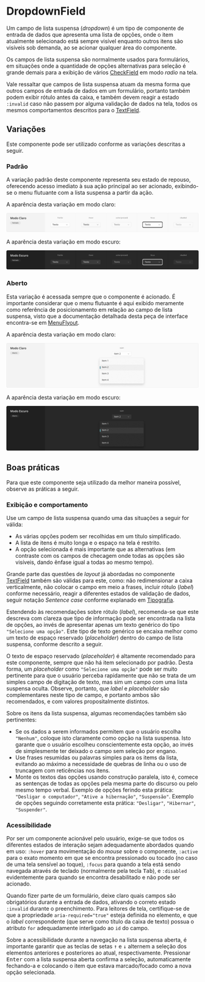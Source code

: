 # DropdownField

Um campo de lista suspensa (_dropdown_) é um tipo de componente de entrada de dados que apresenta uma lista de opções, onde o item atualmente selecionado está sempre visível enquanto outros itens são visíveis sob demanda, ao se acionar qualquer área do componente.

Os campos de lista suspensa são normalmente usados para formulários, em situações onde a quantidade de opções alternativas para seleção é grande demais para a exibição de vários [CheckField](./check-field.md) em modo _radio_ na tela.

Vale ressaltar que campos de lista suspensa atuam da mesma forma que outros campos de entrada de dados em um formulário, portanto também podem exibir rótulo antes da caixa, e também devem reagir a estado `:invalid` caso não passem por alguma validação de dados na tela, todos os mesmos comportamentos descritos para o [TextField](./text-field.md).

<LinkToCpsElements name="select" />

## Variações

Este componente pode ser utilizado conforme as variações descritas a seguir.

### Padrão

A variação padrão deste componente representa seu estado de repouso, oferecendo acesso imediato à sua ação principal ao ser acionado, exibindo-se o menu flutuante com a lista suspensa a partir da ação.

A aparência desta variação em modo claro:

![DropdownField - Modo Claro - Padrão](../assets/images/component-dropdownfield-light-closed.png)

A aparência desta variação em modo escuro:

![DropdownField - Modo Escuro - Padrão](../assets/images/component-dropdownfield-dark-closed.png)

### Aberto

Esta variação é acessada sempre que o componente é acionado. É importante considerar que o menu flutuante é aqui exibido meramente como referência de posicionamento em relação ao campo de lista suspensa, visto que a documentação detalhada desta peça de interface encontra-se em [MenuFlyout](./menu-flyout.md).

A aparência desta variação em modo claro:

![DropdownField - Modo Claro - Aberto](../assets/images/component-dropdownfield-light-open.png)

A aparência desta variação em modo escuro:

![DropdownField - Modo Escuro - Aberto](../assets/images/component-dropdownfield-dark-open.png)

## Boas práticas

Para que este componente seja utilizado da melhor maneira possível, observe as práticas a seguir.

### Exibição e comportamento

Use um campo de lista suspensa quando uma das situações a seguir for válida:
- As várias opções podem ser recolhidas em um título simplificado.
- A lista de itens é muito longa e o espaço na tela é restrito.
- A opção selecionada é mais importante que as alternativas (em contraste com os campos de checagem onde todas as opções são visíveis, dando ênfase igual a todas ao mesmo tempo).

Grande parte das questões de _layout_ já abordadas no componente [TextField](./text-field.md) também são válidas para este, como: não redimensionar a caixa verticalmente, não colocar o campo em meio a frases, incluir rótulo (_label_) conforme necessário, reagir a diferentes estados de validação de dados, seguir notação _Sentence case_ conforme explanado em [Tipografia](../guia-visual/tipografia.md#regras-de-formatação).

Estendendo às recomendações sobre rótulo (_label_), recomenda-se que este descreva com clareza que tipo de informação pode ser encontrada na lista de opções, ao invés de apresentar apenas um texto genérico do tipo `"Selecione uma opção"`. Este tipo de texto genérico se encaixa melhor como um texto de espaço reservado (_placeholder_) dentro do campo de lista suspensa, conforme descrito a seguir.

O texto de espaço reservado (_placeholder_) é altamente recomendado para este componente, sempre que não há item selecionado por padrão. Desta forma, um _placeholder_ como `"Selecione uma opção"` pode ser muito pertinente para que o usuário perceba rapidamente que não se trata de um simples campo de digitação de texto, mas sim um campo com uma lista suspensa oculta. Observe, portanto, que _label_ e _placeholder_ são complementares neste tipo de campo, e portanto ambos são recomendados, e com valores propositalmente distintos.

Sobre os itens da lista suspensa, algumas recomendações também são pertinentes:
- Se os dados a serem informados permitem que o usuário escolha `"Nenhum"`, coloque isto claramente como opção na lista suspensa. Isto garante que o usuário escolheu conscientemente esta opção, ao invés de simplesmente ter deixado o campo sem seleção por engano.
- Use frases resumidas ou palavras simples para os items da lista, evitando ao máximo a necessidade de quebras de linha ou o uso de truncagem com reticências nos itens.
- Monte os textos das opções usando construção paralela, isto é, comece as sentenças de todas as opções pela mesma parte do discurso ou pelo mesmo tempo verbal. Exemplo de opções ferindo esta prática: `"Desligar o computador"`, `"Ative a hibernação"`, `"Suspensão"`. Exemplo de opções seguindo corretamente esta prática: `"Desligar"`, `"Hibernar"`, `"Suspender"`.

### Acessibilidade

Por ser um componente acionável pelo usuário, exige-se que todos os diferentes estados de interação sejam adequadamente abordados quando em uso: `:hover` para movimentação do _mouse_ sobre o componente, `:active` para o exato momento em que se encontra pressionado ou tocado (no caso de uma tela sensível ao toque), `:focus` para quando a tela está sendo navegada através de teclado (normalmente pela tecla <kbd>Tab</kbd>), e `:disabled` evidentemente para quando se encontra desabilitado e não pode ser acionado.

Quando fizer parte de um formulário, deixe claro quais campos são obrigatórios durante a entrada de dados, ativando o correto estado `:invalid` durante o preenchimento. Para leitores de tela, certifique-se de que a propriedade `aria-required="true"` esteja definida no elemento, e que o _label_ correspondente (que serve como título da caixa de texto) possua o atributo `for` adequadamente interligado ao `id` do campo.

Sobre a acessibilidade durante a navegação na lista suspensa aberta, é importante garantir que as teclas de setas <kbd>&uarr;</kbd> e <kbd>&darr;</kbd> alternem a seleção dos elementos anteriores e posteriores ao atual, respectivamente. Pressionar <kbd>Enter</kbd> com a lista suspensa aberta confirma a seleção, automaticamente fechando-a e colocando o item que estava marcado/focado como a nova opção selecionada.

